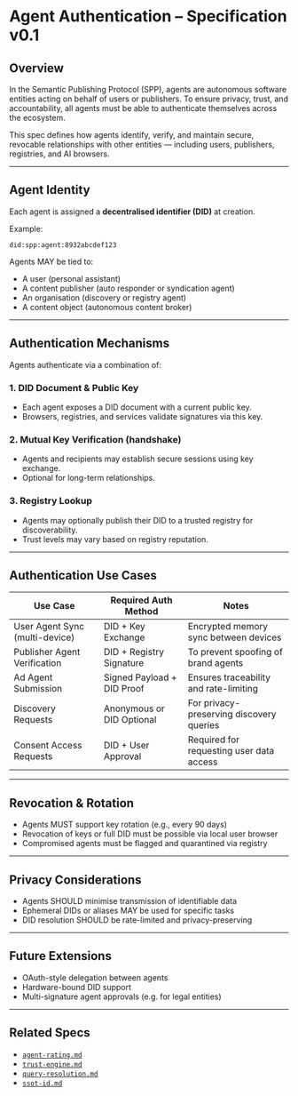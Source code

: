 # Agent Authentication – Specification v0.1

## Overview

In the Semantic Publishing Protocol (SPP), agents are autonomous software entities acting on behalf of users or publishers. To ensure privacy, trust, and accountability, all agents must be able to authenticate themselves across the ecosystem.

This spec defines how agents identify, verify, and maintain secure, revocable relationships with other entities — including users, publishers, registries, and AI browsers.

---

## Agent Identity

Each agent is assigned a **decentralised identifier (DID)** at creation.

Example:
```
did:spp:agent:8932abcdef123
```

Agents MAY be tied to:
- A user (personal assistant)
- A content publisher (auto responder or syndication agent)
- An organisation (discovery or registry agent)
- A content object (autonomous content broker)

---

## Authentication Mechanisms

Agents authenticate via a combination of:

### 1. DID Document & Public Key
- Each agent exposes a DID document with a current public key.
- Browsers, registries, and services validate signatures via this key.

### 2. Mutual Key Verification (handshake)
- Agents and recipients may establish secure sessions using key exchange.
- Optional for long-term relationships.

### 3. Registry Lookup
- Agents may optionally publish their DID to a trusted registry for discoverability.
- Trust levels may vary based on registry reputation.

---

## Authentication Use Cases

| Use Case                          | Required Auth Method           | Notes                                      |
|----------------------------------|--------------------------------|--------------------------------------------|
| User Agent Sync (multi-device)   | DID + Key Exchange             | Encrypted memory sync between devices      |
| Publisher Agent Verification     | DID + Registry Signature       | To prevent spoofing of brand agents        |
| Ad Agent Submission              | Signed Payload + DID Proof     | Ensures traceability and rate-limiting     |
| Discovery Requests               | Anonymous or DID Optional      | For privacy-preserving discovery queries   |
| Consent Access Requests          | DID + User Approval            | Required for requesting user data access   |

---

## Revocation & Rotation

- Agents MUST support key rotation (e.g., every 90 days)
- Revocation of keys or full DID must be possible via local user browser
- Compromised agents must be flagged and quarantined via registry

---

## Privacy Considerations

- Agents SHOULD minimise transmission of identifiable data
- Ephemeral DIDs or aliases MAY be used for specific tasks
- DID resolution SHOULD be rate-limited and privacy-preserving

---

## Future Extensions

- OAuth-style delegation between agents
- Hardware-bound DID support
- Multi-signature agent approvals (e.g. for legal entities)

---

## Related Specs

- [`agent-rating.md`](./agent-rating.md)
- [`trust-engine.md`](../consent-engine/trust-engine.md)
- [`query-resolution.md`](./query-resolution.md)
- [`ssot-id.md`](../identity/ssot-id.md)